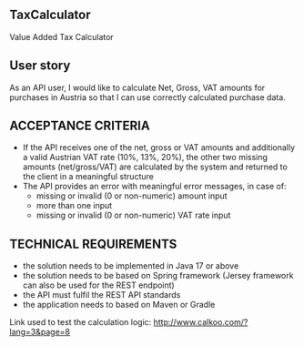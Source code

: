 ## TaxCalculator
Value Added Tax Calculator


## User story 
As an API user, I would like to calculate Net, Gross, VAT amounts for purchases in Austria so  that I can use correctly calculated purchase data. 

## ACCEPTANCE CRITERIA 
* If the API receives one of the net, gross or VAT amounts and additionally a valid  Austrian VAT rate (10%, 13%, 20%), the other two missing amounts  (net/gross/VAT) are calculated by the system and returned to the client in a  meaningful structure 
* The API provides an error with meaningful error messages, in case of:
  - missing or invalid (0 or non-numeric) amount input 
  - more than one input 
  - missing or invalid (0 or non-numeric) VAT rate input 


## TECHNICAL REQUIREMENTS 
* the solution needs to be implemented in Java 17 or above 
* the solution needs to be based on Spring framework (Jersey framework can also be  used for the REST endpoint) 
* the API must fulfil the REST API standards 
* the application needs to based on Maven or Gradle 


Link used to test the calculation logic: 
http://www.calkoo.com/?lang=3&page=8
